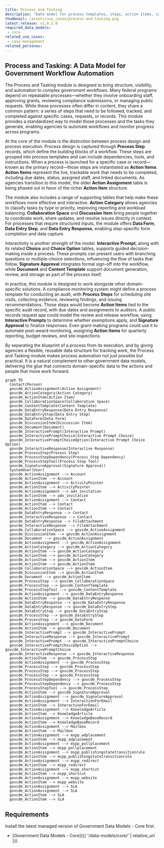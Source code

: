 ```yaml
---
title: Process and Tasking
description: "Data model for process templates, steps, action items, collaboration, and approvals, enabling agencies to automate and monitor complex processes across programs."
thumbnail: /assets/use_cases/process-and-tasking.png
latest_release: v1.0.2.0
required_data_models:
 - core
related_use_cases:
 - case-management
related_personas:
---
```


## Process and Tasking: A Data Model for Government Workflow Automation

The Process and Tasking module is designed to bring structure, visibility, and automation to complex government workflows. Many federal programs depend on repeatable processes—whether they involve onboarding staff, approving grants, reviewing compliance submissions, or managing public requests. While these processes often differ in content, they share a common pattern: a series of steps that need to be followed, tracked, and completed against specific cases, requests, or records. This module provides a standardized way to model those processes and the tasks they generate, enabling agencies to automate workflows and monitor progress across programs.

At the core of the module is the distinction between process design and process execution. Process design is captured through **Process Step** records, which define the building blocks of a workflow. These steps are grouped into process templates and can include dependencies, tools, and instructions. When a process is launched for a specific case or record—known as the primary record—those steps are instantiated as **Action Items**. **Action Items** represent the live, trackable work that needs to be completed, including due dates, status, assigned staff, and linked documents. As agencies transition to this model, the older **Action Assignment** table is being phased out in favor of the richer **Action Item** structure.

The module also includes a range of supporting tables that help make these workflows more effective and interactive. **Action Category** allows agencies to classify tasks by type or priority, improving reporting and workload balancing. **Collaboration Space** and **Discussion Item** bring people together to coordinate work, share updates, and resolve issues directly in context. For processes that require structured inputs, the module offers **Data Form**, **Data Entry Step**, and **Data Entry Response**, enabling step-specific form completion and data capture.

Interactivity is another strength of the model. **Interactive Prompt**, along with its related **Choice** and **Choice Option** tables, supports guided decision-making inside a process. These prompts can present users with branching questions or multiple-choice selections, influencing the flow of tasks that follow. **Signature Approval** integrates formal sign-off into the workflow, while **Document** and **Content Template** support document generation, review, and storage as part of the process itself.

In practice, this module is designed to work alongside other domain-specific solutions. A compliance monitoring system might define a process template for conducting an audit, with **Process Steps** for scheduling site visits, collecting evidence, reviewing findings, and issuing recommendations. Those steps would become **Action Items** tied to the specific audit record, with due dates and assignments to auditors. A public records request app could model the review and release workflow, using **Interactive Prompts** to determine whether exemptions apply, and **Signature Approval** to finalize responses. Even grant-making programs could use it to automate post-award monitoring, assigning **Action Items** for quarterly reporting, budget reviews, and site inspections.

By separating the blueprint of a process from its execution, and by giving agencies a flexible, reusable data structure for tracking work, the Process and Tasking module makes process automation not just possible but practical. It is a natural complement to other government data models, delivering the glue that connects domain-specific data to the actions and people that move work forward.

```mermaid
graph TD
  Contact(Person)
  govcdm_ActionAssignment(Action Assignment)
  govcdm_ActionCategory(Action Category)
  govcdm_ActionItem(Action Item)
  govcdm_CollaborationSpace(Collaboration Space)
  govcdm_ContentTemplate(Content Template)
  govcdm_DataEntryResponse(Data Entry Response)
  govcdm_DataEntryStep(Data Entry Step)
  govcdm_DataForm(Data Form)
  govcdm_DiscussionItem(Discussion Item)
  govcdm_Document(Document)
  govcdm_InteractivePrompt(Interactive Prompt)
  govcdm_InteractivePromptChoice(Interactive Prompt Choice)
  govcdm_InteractivePromptChoiceOption(Interactive Prompt Choice Option)
  govcdm_InteractiveResponse(Interactive Response)
  govcdm_ProcessStep(Process Step)
  govcdm_ProcessStepDependency(Process Step Dependency)
  govcdm_ProcessStepTool(Process Step Tool)
  govcdm_SignatureApproval(Signature Approval)
  SystemUser(User)
  govcdm_ActionAssignment --> Account
  govcdm_ActionItem --> Account
  govcdm_ActionAssignment --> ActivityPointer
  govcdm_ActionItem --> ActivityPointer
  govcdm_ActionAssignment --> adx_invitation
  govcdm_ActionItem --> adx_invitation
  govcdm_ActionAssignment --> Contact
  govcdm_ActionItem --> Contact
  govcdm_ActionItem --> Contact
  govcdm_DataEntryResponse --> Contact
  govcdm_InteractiveResponse --> Contact
  govcdm_DataEntryResponse --> FileAttachment
  govcdm_InteractiveResponse --> FileAttachment
  govcdm_CollaborationSpace --> govcdm_ActionAssignment
  govcdm_DiscussionItem --> govcdm_ActionAssignment
  govcdm_Document --> govcdm_ActionAssignment
  govcdm_ActionAssignment --> govcdm_ActionAssignment
  govcdm_ActionCategory --> govcdm_ActionCategory
  govcdm_ActionItem --> govcdm_ActionCategory
  govcdm_ActionItem --> govcdm_ActionCategory
  govcdm_ActionItem --> govcdm_ActionItem
  govcdm_ActionItem --> govcdm_ActionItem
  govcdm_CollaborationSpace --> govcdm_ActionItem
  govcdm_DiscussionItem --> govcdm_ActionItem
  govcdm_Document --> govcdm_ActionItem
  govcdm_ProcessStep --> govcdm_CollaborationSpace
  govcdm_ProcessStep --> govcdm_ContentTemplate
  govcdm_ProcessStepTool --> govcdm_ContentTemplate
  govcdm_ActionAssignment --> govcdm_DataEntryResponse
  govcdm_ActionItem --> govcdm_DataEntryResponse
  govcdm_DataEntryResponse --> govcdm_DataEntryResponse
  govcdm_DataEntryResponse --> govcdm_DataEntryStep
  govcdm_DataEntryStep --> govcdm_DataEntryStep
  govcdm_ProcessStep --> govcdm_DataEntryStep
  govcdm_ProcessStep --> govcdm_DataForm
  govcdm_ActionAssignment --> govcdm_Document
  govcdm_ActionItem --> govcdm_Document
  govcdm_InteractivePrompt --> govcdm_InteractivePrompt
  govcdm_InteractiveResponse --> govcdm_InteractivePrompt
  govcdm_InteractivePrompt --> govcdm_InteractivePromptChoice
  govcdm_InteractivePromptChoiceOption --> govcdm_InteractivePromptChoice
  govcdm_InteractiveResponse --> govcdm_InteractiveResponse
  govcdm_ActionItem --> govcdm_ProcessStep
  govcdm_ActionAssignment --> govcdm_ProcessStep
  govcdm_ProcessStep --> govcdm_ProcessStep
  govcdm_ProcessStep --> govcdm_ProcessStep
  govcdm_ProcessStep --> govcdm_ProcessStep
  govcdm_ProcessStepDependency --> govcdm_ProcessStep
  govcdm_ProcessStepDependency --> govcdm_ProcessStep
  govcdm_ProcessStepTool --> govcdm_ProcessStep
  govcdm_ActionItem --> govcdm_SignatureApproval
  govcdm_ActionAssignment --> govcdm_SignatureApproval
  govcdm_ActionAssignment --> InteractionForEmail
  govcdm_ActionItem --> InteractionForEmail
  govcdm_ActionAssignment --> KnowledgeArticle
  govcdm_ActionItem --> KnowledgeArticle
  govcdm_ActionAssignment --> KnowledgeBaseRecord
  govcdm_ActionItem --> KnowledgeBaseRecord
  govcdm_ActionAssignment --> Mailbox
  govcdm_ActionItem --> Mailbox
  govcdm_ActionAssignment --> mspp_adplacement
  govcdm_ActionItem --> mspp_adplacement
  govcdm_ActionAssignment --> mspp_pollplacement
  govcdm_ActionItem --> mspp_pollplacement
  govcdm_ActionAssignment --> mspp_publishingstatetransitionrule
  govcdm_ActionItem --> mspp_publishingstatetransitionrule
  govcdm_ActionAssignment --> mspp_redirect
  govcdm_ActionItem --> mspp_redirect
  govcdm_ActionAssignment --> mspp_shortcut
  govcdm_ActionItem --> mspp_shortcut
  govcdm_ActionAssignment --> mspp_website
  govcdm_ActionItem --> mspp_website
  govcdm_ActionAssignment --> SLA
  govcdm_ActionAssignment --> SLA
  govcdm_ActionItem --> SLA
  govcdm_ActionItem --> SLA

```

## Requirements

Install the latest managed version of Government Data Models - Core first.

  - [Government Data Models - Core]({{ '/data-models/core/' | relative_url }})
